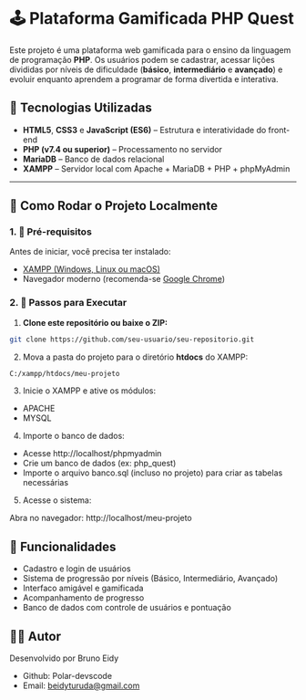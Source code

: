 # 🕹️ Plataforma Gamificada PHP Quest

Este projeto é uma plataforma web gamificada para o ensino da linguagem de programação **PHP**. Os usuários podem se cadastrar, acessar lições divididas por níveis de dificuldade (**básico**, **intermediário** e **avançado**) e evoluir enquanto aprendem a programar de forma divertida e interativa.

## 📌 Tecnologias Utilizadas

- **HTML5**, **CSS3** e **JavaScript (ES6)** – Estrutura e interatividade do front-end
- **PHP (v7.4 ou superior)** – Processamento no servidor
- **MariaDB** – Banco de dados relacional
- **XAMPP** – Servidor local com Apache + MariaDB + PHP + phpMyAdmin

---

## 💾 Como Rodar o Projeto Localmente

### 1. 🔧 Pré-requisitos

Antes de iniciar, você precisa ter instalado:

- [XAMPP (Windows, Linux ou macOS)](https://www.apachefriends.org/pt_br/index.html)
- Navegador moderno (recomenda-se [Google Chrome](https://www.google.com/chrome/))

### 2. 🚀 Passos para Executar

1. **Clone este repositório ou baixe o ZIP:**

```bash
git clone https://github.com/seu-usuario/seu-repositorio.git
```

2. Mova a pasta do projeto para o diretório **htdocs** do XAMPP:

```bash
C:/xampp/htdocs/meu-projeto
```

3. Inicie o XAMPP e ative os módulos:

  - APACHE
  - MYSQL
    
4. Importe o banco de dados:
   
  - Acesse http://localhost/phpmyadmin
  - Crie um banco de dados (ex: php_quest)
  - Importe o arquivo banco.sql (incluso no projeto) para criar as tabelas necessárias

5. Acesse o sistema:

  Abra no navegador: http://localhost/meu-projeto

## 🧠 Funcionalidades

  - Cadastro e login de usuários
  - Sistema de progressão por níveis (Básico, Intermediário, Avançado)
  - Interfaco amigável e gamificada
  - Acompanhamento de progresso
  - Banco de dados com controle de usuários e pontuação

## 🧑‍💻 Autor

Desenvolvido por Bruno Eidy

 -  Github: Polar-devscode
 -  Email: beidyturuda@gmail.com
